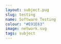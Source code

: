 ```yaml
---
layout: subject.pug
slug: testing
name: Software Testing
colour: "#E91E63"
image: network.svg
tags: subject
---
```

